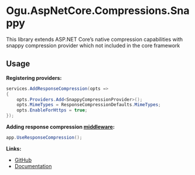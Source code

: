 # Ogu.AspNetCore.Compressions.Snappy

This library extends ASP.NET Core’s native compression capabilities with snappy compression provider which not included in the core framework

## Usage

**Registering providers:**
```csharp
services.AddResponseCompression(opts =>
{
    opts.Providers.Add<SnappyCompressionProvider>();
    opts.MimeTypes = ResponseCompressionDefaults.MimeTypes;
    opts.EnableForHttps = true;
});
```

**Adding response compression [middleware](https://learn.microsoft.com/en-us/aspnet/core/fundamentals/middleware/?view=aspnetcore-8.0):**
```csharp
app.UseResponseCompression();
```


**Links:**
- [GitHub](https://github.com/ogulcanturan/Ogu.Compressions)
- [Documentation](https://github.com/ogulcanturan/Ogu.Compressions/tree/master/src/Ogu.AspNetCore.Compressions#readme)
